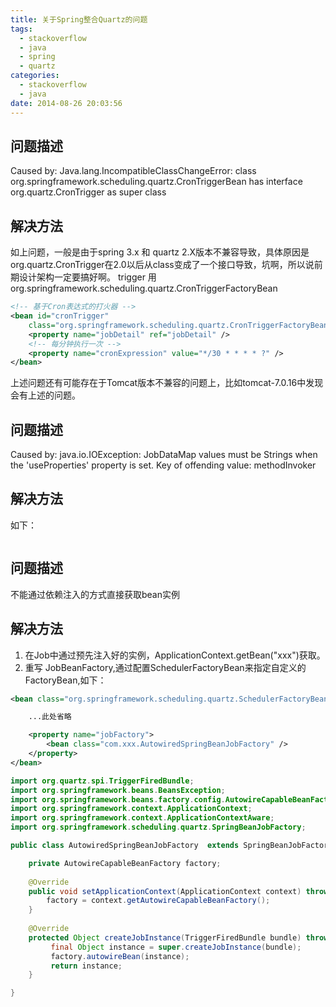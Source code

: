 ```yaml
---
title: 关于Spring整合Quartz的问题
tags:
  - stackoverflow
  - java
  - spring
  - quartz
categories:
  - stackoverflow
  - java
date: 2014-08-26 20:03:56
---
```



## 问题描述 ##
Caused by: Java.lang.IncompatibleClassChangeError: class org.springframework.scheduling.quartz.CronTriggerBean has interface org.quartz.CronTrigger as super class

## 解决方法 ##
如上问题，一般是由于spring 3.x 和 quartz 2.X版本不兼容导致，具体原因是org.quartz.CronTrigger在2.0以后从class变成了一个接口导致，坑啊，所以说前期设计架构一定要搞好啊。
trigger 用 org.springframework.scheduling.quartz.CronTriggerFactoryBean
``` xml
<!-- 基于Cron表达式的打火器 -->
<bean id="cronTrigger"
	class="org.springframework.scheduling.quartz.CronTriggerFactoryBean">
	<property name="jobDetail" ref="jobDetail" />
	<!-- 每分钟执行一次 -->
	<property name="cronExpression" value="*/30 * * * * ?" />
</bean>
```

上述问题还有可能存在于Tomcat版本不兼容的问题上，比如tomcat-7.0.16中发现会有上述的问题。

## 问题描述 ##
Caused by: java.io.IOException: JobDataMap values must be Strings when the 'useProperties' property is set.  Key of offending value: methodInvoker

## 解决方法 ##
如下：
``` java

```

## 问题描述 ##
不能通过依赖注入的方式直接获取bean实例

## 解决方法 ##
1. 在Job中通过预先注入好的实例，ApplicationContext.getBean("xxx")获取。
2. 重写 JobBeanFactory,通过配置SchedulerFactoryBean来指定自定义的FactoryBean,如下：

``` xml
<bean class="org.springframework.scheduling.quartz.SchedulerFactoryBean">

	...此处省略

	<property name="jobFactory">
		<bean class="com.xxx.AutowiredSpringBeanJobFactory" />
	</property>
</bean>
```

``` java
import org.quartz.spi.TriggerFiredBundle;
import org.springframework.beans.BeansException;
import org.springframework.beans.factory.config.AutowireCapableBeanFactory;
import org.springframework.context.ApplicationContext;
import org.springframework.context.ApplicationContextAware;
import org.springframework.scheduling.quartz.SpringBeanJobFactory;

public class AutowiredSpringBeanJobFactory  extends SpringBeanJobFactory implements ApplicationContextAware{

	private AutowireCapableBeanFactory factory;
	
	@Override
	public void setApplicationContext(ApplicationContext context) throws BeansException {
		factory = context.getAutowireCapableBeanFactory();
	}
	
	@Override
	protected Object createJobInstance(TriggerFiredBundle bundle) throws Exception {
		 final Object instance = super.createJobInstance(bundle);
	     factory.autowireBean(instance);
	     return instance;
	}

}
```

